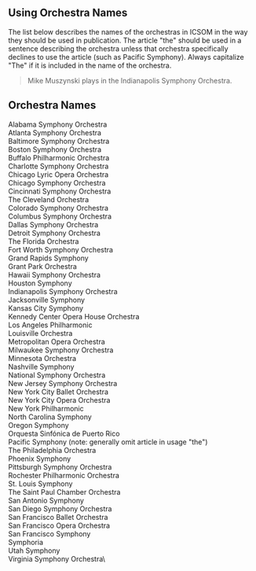 ## Using Orchestra Names

The list below describes the names of the orchestras in ICSOM in the way they should be used in publication. The article "the" should be used in a sentence describing the orchestra unless that orchestra specifically declines to use the article (such as Pacific Symphony). Always capitalize "The" if it is included in the name of the orchestra.

> Mike Muszynski plays in the Indianapolis Symphony Orchestra.

## Orchestra Names

Alabama Symphony Orchestra\
Atlanta Symphony Orchestra\
Baltimore Symphony Orchestra\
Boston Symphony Orchestra\
Buffalo Philharmonic Orchestra\
Charlotte Symphony Orchestra\
Chicago Lyric Opera Orchestra\
Chicago Symphony Orchestra\
Cincinnati Symphony Orchestra\
The Cleveland Orchestra\
Colorado Symphony Orchestra\
Columbus Symphony Orchestra\
Dallas Symphony Orchestra\
Detroit Symphony Orchestra\
The Florida Orchestra\
Fort Worth Symphony Orchestra\
Grand Rapids Symphony\
Grant Park Orchestra\
Hawaii Symphony Orchestra\
Houston Symphony\
Indianapolis Symphony Orchestra\
Jacksonville Symphony\
Kansas City Symphony\
Kennedy Center Opera House Orchestra\
Los Angeles Philharmonic\
Louisville Orchestra\
Metropolitan Opera Orchestra\
Milwaukee Symphony Orchestra\
Minnesota Orchestra\
Nashville Symphony\
National Symphony Orchestra\
New Jersey Symphony Orchestra\
New York City Ballet Orchestra\
New York City Opera Orchestra\
New York Philharmonic\
North Carolina Symphony\
Oregon Symphony\
Orquesta Sinfónica de Puerto Rico\
Pacific Symphony (note: generally omit article in usage "the")\
The Philadelphia Orchestra\
Phoenix Symphony\
Pittsburgh Symphony Orchestra\
Rochester Philharmonic Orchestra\
St. Louis Symphony\
The Saint Paul Chamber Orchestra\
San Antonio Symphony\
San Diego Symphony Orchestra\
San Francisco Ballet Orchestra\
San Francisco Opera Orchestra\
San Francisco Symphony\
Symphoria\
Utah Symphony\
Virginia Symphony Orchestra\
